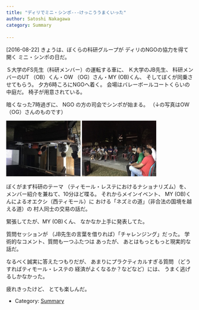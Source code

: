 ```yaml
---
title: "ディリでミニ・シンポ---けっこううまくいった"
author: Satoshi Nakagawa
category: Summary

---
```


[2016-08-22]  きょうは、ぼくらの科研グループが
ディリのNGOの協力を得て開く
ミニ・シンポの日だ。

 Ｓ大学のFS先生（科研メンバー）の運転する車に、
Ｋ大学のJB先生、
科研メンバーのUT （OB）くん・OW （OG）さん・MY (OB)くん、
そしてぼくが同乗させてもらう。
夕方6時ころにNGOへ着く。
会場はバレーボールコートくらいの中庭だ。
椅子が用意されている。

 暗くなった7時過ぎに、
NGO の方の司会でシンポが始まる。
（↓の写真はOW （OG）さんのものです）

<a href="/pict/2016-08-22-sympo-1.jpg"><img src="/pict/2016-08-22-sympo-1.jpg" alt="Mini Mini Sympo" width="200"/></a>
<a href="/pict/2016-08-22-sympo-2.jpg"><img src="/pict/2016-08-22-sympo-2.jpg" alt="Mini Mini Sympo" width="200"/></a>

 ぼくがまず科研のテーマ
（ティモール・レステにおけるナショナリズム）を、
メンバー紹介を兼ねて、10分ほど喋る。
それからメインイベント、
MY (OB)くんによるオエクシ（西ティモール）に
おける「ネズミの道」（非合法の国境を越える道）の
村人同士の交易の話だ。

 緊張してたが、MY (OB)くん、
なかなか上手に発表してた。

 質問セッションが
（JB先生の言葉を借りれば）「チャレンジング」だった。
学術的なコメント、質問も一つふたつは
あったが、
あとはもっともっと現実的な話だ。

 なるべく誠実に答えたつもりだが、
あまりにプラクティカルすぎる質問
（どうすればティモール・レステの
経済がよくなるか？などなど）には、
うまく逃げるしかなかった。

 疲れきったけど、
とても楽しんだ。

- Category: [Summary](/categories.html#Summary)

